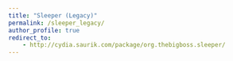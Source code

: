 ```yaml
---
title: "Sleeper (Legacy)"
permalink: /sleeper_legacy/
author_profile: true
redirect_to:
    - http://cydia.saurik.com/package/org.thebigboss.sleeper/
---
```

